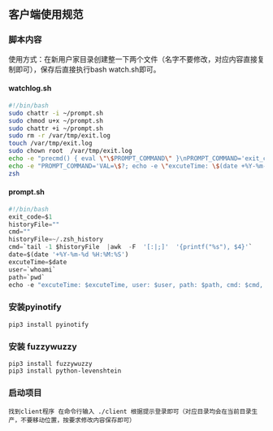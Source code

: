 ## 客户端使用规范

### 脚本内容

使用方式：在新用户家目录创建整一下两个文件（名字不要修改，对应内容直接复制即可），保存后直接执行bash watch.sh即可。

#### watchlog.sh

```bash
#!/bin/bash
sudo chattr -i ~/prompt.sh
sudo chmod u+x ~/prompt.sh
sudo chattr +i ~/prompt.sh
sudo rm -r /var/tmp/exit.log
touch /var/tmp/exit.log
sudo chown root  /var/tmp/exit.log
echo -e "precmd() { eval \"\$PROMPT_COMMAND\" }\nPROMPT_COMMAND='exit_code=\$?; ~/prompt.sh \$exit_code'" >> ~/.zshrc
echo -e "PROMPT_COMMAND='VAL=\$?; echo -e \"excuteTime: \$(date +%Y-%m-%d-%H:%M:%S), user: \$(whoami), path: \$(pwd), cmd: \$(history 1), exit_code: [\$VAL]\" >> /var/tmp/exit.log'" >> ~/.bashrc
zsh
```

#### prompt.sh

```python
#!/bin/bash
exit_code=$1
historyFile=""
cmd=""
historyFile=~/.zsh_history
cmd=`tail -1 $historyFile  |awk  -F  '[:|;]'  '{printf("%s"), $4}'`
date=$(date '+%Y-%m-%d %H:%M:%S')
excuteTime=$date
user=`whoami`
path=`pwd`
echo -e "excuteTime: $excuteTime, user: $user, path: $path, cmd: $cmd, exit_code: [$1]" >> /var/tmp/exit.log
```

### 安装pyinotify

```shell
pip3 install pyinotify 
```

### 安装 fuzzywuzzy

```
pip3 install fuzzywuzzy
pip3 install python-levenshtein
```

### 启动项目

```
找到client程序 在命令行输入 ./client 根据提示登录即可（对应目录均会在当前目录生产，不要移动位置，按要求修改内容保存即可）
```
